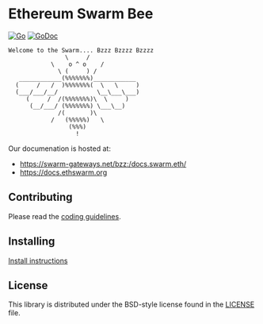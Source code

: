 # Ethereum Swarm Bee

[![Go](https://github.com/ethersphere/bee/workflows/Go/badge.svg)](https://github.com/ethersphere/bee/actions)
[![GoDoc](https://godoc.org/github.com/ethersphere/bee?status.svg)](https://godoc.org/github.com/ethersphere/bee)

```
Welcome to the Swarm.... Bzzz Bzzzz Bzzzz
                \     /
            \    o ^ o    /
              \ (     ) /
   ____________(%%%%%%%)____________
  (     /   /  )%%%%%%%(  \   \     )
  (___/___/__/           \__\___\___)
     (     /  /(%%%%%%%)\  \     )
      (__/___/ (%%%%%%%) \___\__)
              /(       )\
            /   (%%%%%)   \
                 (%%%)
                   !
```


Our documenation is hosted at:
- https://swarm-gateways.net/bzz:/docs.swarm.eth/
- https://docs.ethswarm.org

## Contributing

Please read the [coding guidelines](CODING.md).

## Installing

[Install instructions](https://swarm-gateways.net/bzz:/docs.swarm.eth/bee-docs/installation.html)

## License

This library is distributed under the BSD-style license found in the [LICENSE](LICENSE) file.
